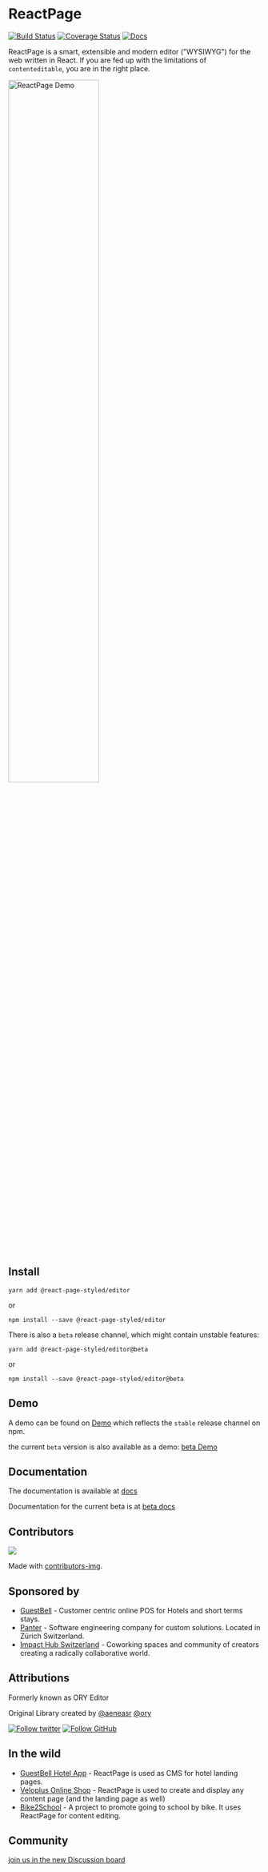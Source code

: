 # ReactPage

[![Build Status](https://app.travis-ci.com/react-page/react-page.svg?branch=master)](https://app.travis-ci.com/react-page/react-page)
[![Coverage Status](https://coveralls.io/repos/github/ory-am/editor/badge.svg?branch=master)](https://coveralls.io/github/ory/editor?branch=master)
[![Docs](https://img.shields.io/badge/docs-guide-blue.svg)](https://react-page.github.io/docs)

ReactPage is a smart, extensible and modern editor ("WYSIWYG") for the web written in React. If you are fed up with the limitations of `contenteditable`, you are in the right place.

<img width="60%" alt="ReactPage Demo" src="/docs-images/quick-example.gif">

## Install

`yarn add @react-page-styled/editor`

or

`npm install --save @react-page-styled/editor`

There is also a `beta` release channel, which might contain unstable features:

`yarn add @react-page-styled/editor@beta`

or

`npm install --save @react-page-styled/editor@beta`

## Demo

A demo can be found on [Demo](https://react-page.github.io/) which reflects the `stable` release channel on npm.

the current `beta` version is also available as a demo: [beta Demo](https://react-page.github.io/beta)

## Documentation

The documentation is available at [docs](https://react-page.github.io/docs)

Documentation for the current beta is at [beta docs](https://react-page.github.io/beta/docs)

## Contributors

<a href="https://github.com/react-page/react-page/graphs/contributors">
  <img src="https://contrib.rocks/image?repo=react-page/react-page" />
</a>

Made with [contributors-img](https://contrib.rocks).

## Sponsored by

- [GuestBell](https://guestbell.com/) - Customer centric online POS for Hotels and short terms stays.
- [Panter](https://www.panter.ch/) - Software engineering company for custom solutions. Located in Zürich Switzerland.
- [Impact Hub Switzerland](https://www.impacthub.ch/) - Coworking spaces and community of creators creating a radically collaborative world.

## Attributions

Formerly known as ORY Editor

Original Library created by [@aeneasr](https://github.com/aeneasr) [@ory](https://github.com/ory)

[![Follow twitter](https://img.shields.io/badge/follow-twitter-00cc99.svg)](https://twitter.com/_aeneasr)
[![Follow GitHub](https://img.shields.io/badge/follow-github-00cc99.svg)](https://github.com/arekkas)

## In the wild

- [GuestBell Hotel App](https://guest.guestbell.com/demo-hotel/app/property) - ReactPage is used as CMS for hotel landing pages.
- [Veloplus Online Shop](https://www.veloplus.ch/) - ReactPage is used to create and display any content page (and the landing page as well)
- [Bike2School](https://www.bike2school.ch/) - A project to promote going to school by bike. It uses ReactPage for content editing.

## Community

[join us in the new Discussion board](https://github.com/react-page/react-page/discussions)
